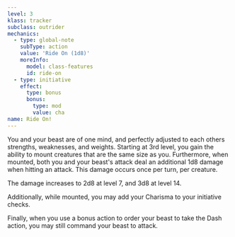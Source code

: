 ```yaml
---
level: 3
klass: tracker
subclass: outrider
mechanics:
  - type: global-note
    subType: action
    value: 'Ride On (1d8)'
    moreInfo:
      model: class-features
      id: ride-on
  - type: initiative
    effect:
      type: bonus
      bonus:
        type: mod
        value: cha
name: Ride On!
---
```

You and your beast are of one mind, and perfectly adjusted to each others strengths, weaknesses, and weights. Starting
at 3rd level, you gain the ability to mount creatures that are the same size as you. Furthermore, when mounted, both
you and your beast's attack deal an additional 1d8 damage when hitting an attack. This damage occurs once per turn,
per creature.

The damage increases to 2d8 at level 7, and 3d8 at level 14.

Additionally, while mounted, you may add your Charisma to your initiative checks.

Finally, when you use a bonus action to order your beast to take the Dash action, you may still command your beast to attack.
